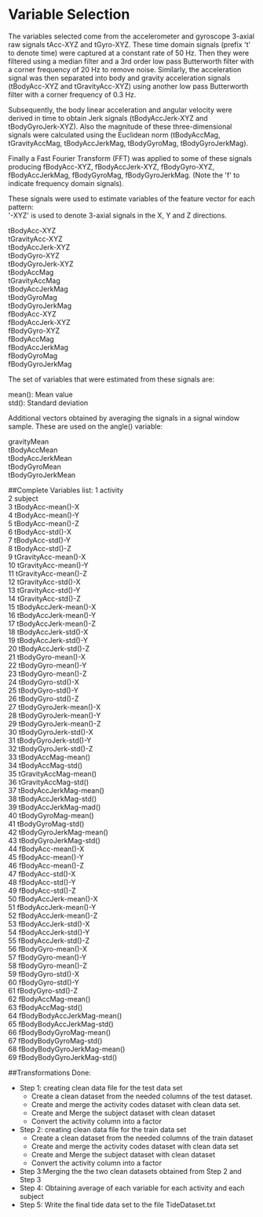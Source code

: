 Variable Selection 
=================

The variables selected come from the accelerometer and gyroscope 3-axial raw signals tAcc-XYZ and tGyro-XYZ. These time domain signals (prefix 't' to denote time) were captured at a constant rate of 50 Hz. Then they were filtered using a median filter and a 3rd order low pass Butterworth filter with a corner frequency of 20 Hz to remove noise. Similarly, the acceleration signal was then separated into body and gravity acceleration signals (tBodyAcc-XYZ and tGravityAcc-XYZ) using another low pass Butterworth filter with a corner frequency of 0.3 Hz. 

Subsequently, the body linear acceleration and angular velocity were derived in time to obtain Jerk signals (tBodyAccJerk-XYZ and tBodyGyroJerk-XYZ). Also the magnitude of these three-dimensional signals were calculated using the Euclidean norm (tBodyAccMag, tGravityAccMag, tBodyAccJerkMag, tBodyGyroMag, tBodyGyroJerkMag). 

Finally a Fast Fourier Transform (FFT) was applied to some of these signals producing fBodyAcc-XYZ, fBodyAccJerk-XYZ, fBodyGyro-XYZ, fBodyAccJerkMag, fBodyGyroMag, fBodyGyroJerkMag. (Note the 'f' to indicate frequency domain signals). 

These signals were used to estimate variables of the feature vector for each pattern:  
'-XYZ' is used to denote 3-axial signals in the X, Y and Z directions.

tBodyAcc-XYZ<br>
tGravityAcc-XYZ<br>
tBodyAccJerk-XYZ<br>
tBodyGyro-XYZ<br>
tBodyGyroJerk-XYZ<br>
tBodyAccMag<br>
tGravityAccMag<br>
tBodyAccJerkMag<br>
tBodyGyroMag<br>
tBodyGyroJerkMag<br>
fBodyAcc-XYZ<br>
fBodyAccJerk-XYZ<br>
fBodyGyro-XYZ<br>
fBodyAccMag<br>
fBodyAccJerkMag<br>
fBodyGyroMag<br>
fBodyGyroJerkMag<br>

The set of variables that were estimated from these signals are: 

mean(): Mean value<br>
std(): Standard deviation

Additional vectors obtained by averaging the signals in a signal window sample. These are used on the angle() variable:

gravityMean<br>
tBodyAccMean<br>
tBodyAccJerkMean<br>
tBodyGyroMean<br>
tBodyGyroJerkMean<br>

##Complete Variables list:
1   activity<br>
2   subject<br>
3   tBodyAcc-mean()-X<br>
4   tBodyAcc-mean()-Y<br>
5   tBodyAcc-mean()-Z<br>
6   tBodyAcc-std()-X<br>
7   tBodyAcc-std()-Y<br>
8   tBodyAcc-std()-Z<br>
9   tGravityAcc-mean()-X<br>
10  tGravityAcc-mean()-Y<br>
11  tGravityAcc-mean()-Z<br>
12  tGravityAcc-std()-X<br>
13  tGravityAcc-std()-Y<br>
14  tGravityAcc-std()-Z<br>
15  tBodyAccJerk-mean()-X<br>
16  tBodyAccJerk-mean()-Y<br>
17  tBodyAccJerk-mean()-Z<br>
18  tBodyAccJerk-std()-X<br>
19  tBodyAccJerk-std()-Y<br>
20  tBodyAccJerk-std()-Z<br>
21  tBodyGyro-mean()-X<br>
22  tBodyGyro-mean()-Y<br>
23  tBodyGyro-mean()-Z<br>
24  tBodyGyro-std()-X<br>
25  tBodyGyro-std()-Y<br>
26  tBodyGyro-std()-Z<br>
27  tBodyGyroJerk-mean()-X<br>
28  tBodyGyroJerk-mean()-Y<br>
29  tBodyGyroJerk-mean()-Z<br>
30  tBodyGyroJerk-std()-X<br>
31  tBodyGyroJerk-std()-Y<br>
32  tBodyGyroJerk-std()-Z<br>
33  tBodyAccMag-mean()<br>
34  tBodyAccMag-std()<br>
35  tGravityAccMag-mean()<br>
36  tGravityAccMag-std()<br>
37  tBodyAccJerkMag-mean()<br>
38  tBodyAccJerkMag-std()<br>
39  tBodyAccJerkMag-mad()<br>
40  tBodyGyroMag-mean()<br>
41  tBodyGyroMag-std()<br>
42  tBodyGyroJerkMag-mean()<br>
43  tBodyGyroJerkMag-std()<br>
44  fBodyAcc-mean()-X<br>
45  fBodyAcc-mean()-Y<br>
46  fBodyAcc-mean()-Z<br>
47  fBodyAcc-std()-X<br>
48  fBodyAcc-std()-Y<br>
49  fBodyAcc-std()-Z<br>
50  fBodyAccJerk-mean()-X<br>
51  fBodyAccJerk-mean()-Y<br>
52  fBodyAccJerk-mean()-Z<br>
53  fBodyAccJerk-std()-X<br>
54  fBodyAccJerk-std()-Y<br>
55  fBodyAccJerk-std()-Z<br>
56  fBodyGyro-mean()-X<br>
57  fBodyGyro-mean()-Y<br>
58  fBodyGyro-mean()-Z<br>
59  fBodyGyro-std()-X<br>
60  fBodyGyro-std()-Y<br>
61  fBodyGyro-std()-Z<br>
62  fBodyAccMag-mean()<br>
63  fBodyAccMag-std()<br>
64  fBodyBodyAccJerkMag-mean()<br>
65  fBodyBodyAccJerkMag-std()<br>
66  fBodyBodyGyroMag-mean()<br>
67  fBodyBodyGyroMag-std()<br>
68  fBodyBodyGyroJerkMag-mean()<br>
69  fBodyBodyGyroJerkMag-std()<br>  

##Transformations Done:

- Step 1: creating clean data file for the test data set
  * Create a clean dataset from the needed columns of the test dataset.
  * Create and merge the activity codes dataset with clean data set.
  * Create and Merge the subject dataset with clean dataset
  * Convert the activity column into a factor
- Step 2: creating clean data file for the train data set
  * Create a clean dataset from the needed columns of the train dataset
  * Create and merge the activity codes dataset with clean data set
  * Create and Merge the subject dataset with clean dataset
  * Convert the activity column into a factor
- Step 3:Merging the the two clean datasets obtained from Step 2 and Step 3
- Step 4: Obtaining average of each variable for each activity and each subject
- Step 5: Write the final tide data set to the file TideDataset.txt
